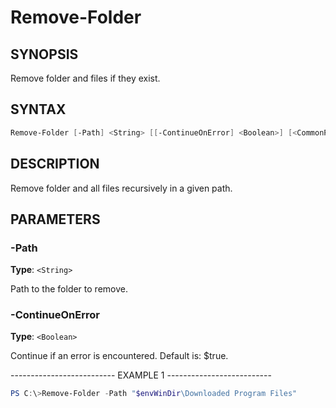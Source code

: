 Remove-Folder
=============

SYNOPSIS
--------

Remove folder and files if they exist.

SYNTAX
------

```powershell
Remove-Folder [-Path] <String> [[-ContinueOnError] <Boolean>] [<CommonParameters>]
```

DESCRIPTION
-----------

Remove folder and all files recursively in a given path.

PARAMETERS
----------

### -Path

**Type**: `<String>`

Path to the folder to remove.

### -ContinueOnError

**Type**: `<Boolean>`

Continue if an error is encountered. Default is: $true.

-------------------------- EXAMPLE 1 --------------------------

```powershell
PS C:\>Remove-Folder -Path "$envWinDir\Downloaded Program Files"
```

